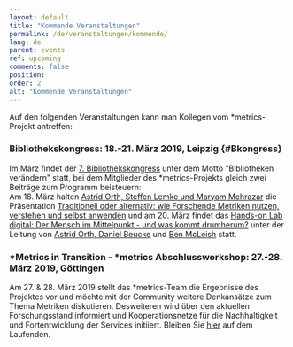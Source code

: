 ```yaml
---
layout: default
title: "Kommende Veranstaltungen"
permalink: /de/veranstaltungen/kommende/
lang: de
parent: events
ref: upcoming
comments: false
position:
order: 2
alt: "Kommende Veranstaltungen"
---
```

<!-- Start editing content here-->

Auf den folgenden Veranstaltungen kann man Kollegen vom \*metrics-Projekt antreffen:

### Bibliothekskongress: 18.-21. März 2019, Leipzig {#Bkongress}  
Im März findet der [7. Bibliothekskongress](http://www.bid-kongress-leipzig.de/t3/) unter dem Motto "Bibliotheken verändern" statt, bei dem Mitglieder des \*metrics-Projekts gleich zwei Beiträge zum Programm beisteuern:  
Am 18. März halten [Astrid Orth, Steffen Lemke und Maryam Mehrazar](https://metrics-project.net/de/uber_uns/team/) die Präsentation [Traditionell oder alternativ: wie Forschende Metriken nutzen, verstehen und selbst anwenden](http://www.professionalabstracts.com/bid2019/iplanner/#/presentation/96) und am 20. März findet das [Hands-on Lab digital: Der Mensch im Mittelpunkt - und was kommt drumherum?](http://www.professionalabstracts.com/bid2019/iplanner/#/session/120) unter der Leitung von [Astrid Orth, Daniel Beucke](https://metrics-project.net/de/uber_uns/team/) und [Ben McLeish](https://www.altmetric.com/about-us/people/ben-mcleish/) statt. 
  
### \*Metrics in Transition - \*metrics Abschlussworkshop: 27.-28. März 2019, Göttingen   
Am 27. & 28. März 2019 stellt das \*metrics-Team die Ergebnisse des Projektes vor und möchte mit der Community weitere Denkansätze zum Thema Metriken diskutieren. Desweiteren wird über den aktuellen Forschungsstand informiert und Kooperationsnetze für die Nachhaltigkeit und Fortentwicklung der Services initiiert. Bleiben Sie [hier](https://metrics-project.net/de/veranstaltungen/workshop2019/) auf dem Laufenden.   
